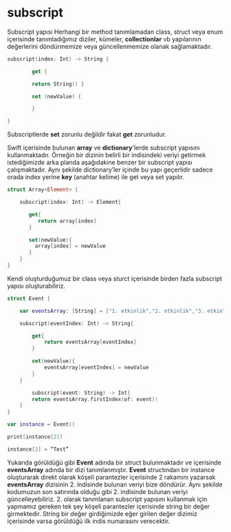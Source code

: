 # subscript

Subscript yapısı Herhangi bir method tanımlamadan class, struct veya enum içerisinde tanımladığımız diziler, kümeler, **collectionlar** vb yapılarının değerlerini döndürmemize veya güncellenmemize olanak sağlamaktadır.

```swift
subscript(index: Int) -> String { 

        get { 

        return String() } 

        set (newValue) { 

        } 

} 
```

Subscriptlerde **set** zorunlu değildir fakat **get** zorunludur.&#x20;

Swift içerisinde bulunan **array** ve **dictionary**'lerde subscript yapısını kullanmaktadır. Örneğin bir dizinin belirli bir indisindeki veriyi getirmek istediğimizde arka planda aşağıdakine benzer bir subscript yapısı çalışmaktadır. Aynı şekilde dictionary’ler içinde bu yapı geçerlidir sadece orada index yerine **key** (anahtar kelime) ile get veya set yapılır.&#x20;

```swift
struct Array<Element> { 

    subscript(index: Int) -> Element{ 

       get{ 
          return array[index] 
       } 

       set(newValue){ 
         array[index] = newValue 
       } 
    } 
} 
```

Kendi oluşturduğumuz bir class veya sturct içerisinde birden fazla subscript yapısı oluşturabiliriz.

```swift
struct Event { 

    var eventsArray: [String] = ["1. etkinlik","2. etkinlik","3. etkinlik","4. etkinlik","5. etkinlik"] 

    subscript(eventIndex: Int) -> String{ 

        get{ 
            return eventsArray[eventIndex] 
        } 

        set(newValue){ 
            eventsArray[eventIndex] = newValue 
        } 
    } 

        subscript(event: String) -> Int{ 
        return eventsArray.firstIndex(of: event)! 
    } 
} 

var instance = Event() 

print(instance[2]) 

instance[2] = “Test” 
```

Yukarıda görüldüğü gibi **Event** adında bir struct bulunmaktadır ve içerisinde **eventsArray** adında bir dizi tanımlanmıştır. **Event** structından bir instance oluşturarak direkt olarak köşeli parantezler içerisinde 2 rakamını yazarsak **eventsArray** dizisinin 2. indisinde bulunan veriyi bize döndürür. Aynı şekilde kodumuzun son satırında olduğu gibi 2. indisinde bulunan veriyi güncelleyebiliriz. 2. olarak tanımlanan subscript yapısını kullanmak için yapmamız gereken tek şey köşeli parantezler içerisinde string bir değer girmektedir. String bir değer girdiğimizde eğer girilen değer dizimiz içerisinde varsa görüldüğü ilk indis numarasını verecektir.
